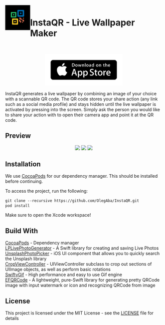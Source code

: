 <img align="left" width="80" height="80" src="https://github.com/OlegAba/InstaQR/blob/master/Design/Logo/InstaQRLogo.jpg" alt="app icon">

# InstaQR - Live Wallpaper Maker

<br />

<p align="center"><a href="https://apps.apple.com/us/app/instaqr-live-wallpaper-maker/id1514732973?ign-mpt=uo%3D4"><img src="https://raw.githubusercontent.com/GitHawkApp/GitHawk/master/images/app-store-badge.png" width="250"/></a></p>

InstaQR generates a live wallpaper by combining an image of your choice with a scannable QR code. The QR code stores your share action (any link such as a social media profile) and stays hidden until the live wallpaper is activated by pressing into the screen. Simply ask the person you would like to share your action with to open their camera app and point it at the QR code.

## Preview
<p align="center">
<img src="https://is1-ssl.mzstatic.com/image/thumb/Purple113/v4/6b/be/44/6bbe447b-6bad-2571-9828-24493c3eeced/pr_source.jpg/230x0w.jpg"  width=240 />
<img src="https://is4-ssl.mzstatic.com/image/thumb/Purple123/v4/d0/e1/bb/d0e1bb44-abe2-d45c-97e4-1c89ad925c19/pr_source.jpg/230x0w.jpg" width=240 />
<img src="https://is1-ssl.mzstatic.com/image/thumb/Purple123/v4/14/69/4b/14694bf7-53da-834f-3c27-08d8a81ff844/pr_source.jpg/230x0w.jpg" width=240 />  
</p>

## Installation
We use [CocoaPods](http://cocoapods.org) for our dependency manager. This should be installed before continuing.

To access the project, run the following:
```
git clone --recursive https://github.com/OlegAba/InstaQR.git
pod install
```
Make sure to open the Xcode workspace!


## Build With
[CocoaPods](https://github.com/CocoaPods/CocoaPods) - Dependency manager\
[LPLivePhotoGenerator](https://github.com/OlegAba/LPLivePhotoGenerator) - A Swift library for creating and saving Live Photos\
[UnsplashPhotoPicker](https://github.com/unsplash/unsplash-photopicker-ios) - iOS UI component that allows you to quickly search the Unsplash library\
[CropViewController](https://github.com/TimOliver/TOCropViewController) - UIViewController subclass to crop out sections of UIImage objects, as well as perform basic rotations\
[SwiftyGif](https://github.com/kirualex/SwiftyGif) - High performance and easy to use Gif engine\
[EFQRCode](https://github.com/EFPrefix/EFQRCode) - A lightweight, pure-Swift library for generating pretty QRCode image with input watermark or icon and recognizing QRCode from image

## License
This project is licensed under the MIT License - see the [LICENSE](https://github.com/OlegAba/InstaQR/blob/master/LICENSE) file for details
